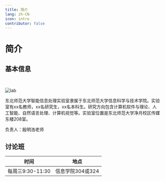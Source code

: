 ```yaml
---
title: 简介
lang: zh-CN
icon: intro
contributor: false
---
```

# 简介

## 基本信息

<br/>

![lab](/labtest/assets/img/lab.jpg)

东北师范大学智能信息处理实验室隶属于东北师范大学信息科学与技术学院。实验室有xx名教师，xx名研究生，xx名本科生。研究方向包含计算机软件与理论、人工智能、自然语言处理、计算机视觉等。实验室位置是东北师范大学净月校区传媒东楼208室。

负责人：殷明浩老师

## 讨论班

| 时间      | 地点 |
| ----------- | ----------- |
| 每周三9:30-11:30     | 信息学院304或324       |
